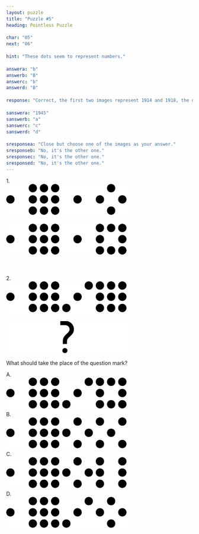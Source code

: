 ```yaml
---
layout: puzzle
title: "Puzzle #5"
heading: Pointless Puzzle

char: "05"
next: "06"

hint: "These dots seem to represent numbers."

answera: "b"
answerb: "B"
answerc: "b"
answerd: "B"

response: "Correct, the first two images represent 1914 and 1918, the duration of the First World War. While the later two represent 1939 and 1945, the duration of the Second World War, at least in Europe."

sanswera: "1945"
sanswerb: "a"
sanswerc: "c"
sanswerd: "d"

sresponsea: "Close but choose one of the images as your answer."
sresponseb: "No, it's the other one."
sresponsec: "No, it's the other one."
sresponsed: "No, it's the other one."
---
```


1.<br>
<img src="/puzzle/img/dots/1.png">
<br><br>
<img src="/puzzle/img/dots/2.png">

<br><br>
2.<br>
<img src="/puzzle/img/dots/3.png">
<br><br>
<img src="/puzzle/img/dots/4.png">

What should take the place of the question mark?

A.<br>
<img src="/puzzle/img/dots/A.png">
<br>
B.<br>
<img src="/puzzle/img/dots/B.png">
<br>
C.<br>
<img src="/puzzle/img/dots/C.png">
<br>
D.<br>
<img src="/puzzle/img/dots/D.png">
